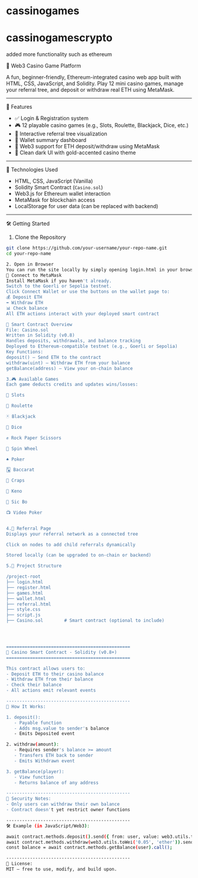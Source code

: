 # cassinogames


# cassinogamescrypto
added more functionality such as ethereum


 🎰 Web3 Casino Game Platform

A fun, beginner-friendly, Ethereum-integrated casino web app built with HTML, CSS, JavaScript, and Solidity. Play 12 mini casino games, manage your referral tree, and deposit or withdraw real ETH using MetaMask.

---

 🚀 Features

- ✅ Login & Registration system
- 🎮 12 playable casino games (e.g., Slots, Roulette, Blackjack, Dice, etc.)
- 🌳 Interactive referral tree visualization
- 💼 Wallet summary dashboard
- 💸 Web3 support for ETH deposit/withdraw using MetaMask
- 🎨 Clean dark UI with gold-accented casino theme

---

🧠 Technologies Used

- HTML, CSS, JavaScript (Vanilla)
- Solidity Smart Contract (`Casino.sol`)
- Web3.js for Ethereum wallet interaction
- MetaMask for blockchain access
- LocalStorage for user data (can be replaced with backend)

---

 🛠️ Getting Started

 1. Clone the Repository
```bash
git clone https://github.com/your-username/your-repo-name.git
cd your-repo-name

2. Open in Browser
You can run the site locally by simply opening login.html in your browser (or use Live Server in VS Code).
🔐 Connect to MetaMask
Install MetaMask if you haven't already.
Switch to the Goerli or Sepolia testnet.
Click Connect Wallet or use the buttons on the wallet page to:
💰 Deposit ETH
⬅️ Withdraw ETH
📊 Check balance
All ETH actions interact with your deployed smart contract

📄 Smart Contract Overview
File: Casino.sol
Written in Solidity (v0.8)
Handles deposits, withdrawals, and balance tracking
Deployed to Ethereum-compatible testnet (e.g., Goerli or Sepolia)
Key Functions:
deposit() — Send ETH to the contract
withdraw(uint) — Withdraw ETH from your balance
getBalance(address) — View your on-chain balance

3.🎮 Available Games
Each game deducts credits and updates wins/losses:

🎰 Slots

🎯 Roulette

🃏 Blackjack

🎲 Dice

✊ Rock Paper Scissors

🎡 Spin Wheel

♠️ Poker

🂡 Baccarat

🎲 Craps

🔢 Keno

🧊 Sic Bo

📺 Video Poker


4.🌳 Referral Page
Displays your referral network as a connected tree

Click on nodes to add child referrals dynamically

Stored locally (can be upgraded to on-chain or backend)

5.📂 Project Structure

/project-root
├── login.html
├── register.html
├── games.html
├── wallet.html
├── referral.html
├── style.css
├── script.js
├── Casino.sol        # Smart contract (optional to include)




===============================================
🎰 Casino Smart Contract - Solidity (v0.8+)
===============================================

This contract allows users to:
- Deposit ETH to their casino balance
- Withdraw ETH from their balance
- Check their balance
- All actions emit relevant events

-----------------------------------------------
📄 How It Works:

1. deposit():
   - Payable function
   - Adds msg.value to sender's balance
   - Emits Deposited event

2. withdraw(amount):
   - Requires sender's balance >= amount
   - Transfers ETH back to sender
   - Emits Withdrawn event

3. getBalance(player):
   - View function
   - Returns balance of any address

-----------------------------------------------
🔐 Security Notes:
- Only users can withdraw their own balance
- Contract doesn't yet restrict owner functions

-----------------------------------------------
🛠️ Example (in JavaScript/Web3):

await contract.methods.deposit().send({ from: user, value: web3.utils.toWei('0.1', 'ether') });
await contract.methods.withdraw(web3.utils.toWei('0.05', 'ether')).send({ from: user });
const balance = await contract.methods.getBalance(user).call();

-----------------------------------------------
📜 License:
MIT — free to use, modify, and build upon.
